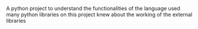 A python project to understand the functionalities of the language 
used many python libraries on this project 
knew about the working of the external libraries 
